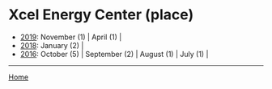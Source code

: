 # Xcel Energy Center (place)

  * [2019](./xcel-energy-center-place-2019.md): 
      November (1) | 
      April (1) | 
  * [2018](./xcel-energy-center-place-2018.md): 
      January (2) | 
  * [2016](./xcel-energy-center-place-2016.md): 
      October (5) | 
      September (2) | 
      August (1) | 
      July (1) | 

----

[Home](../)

